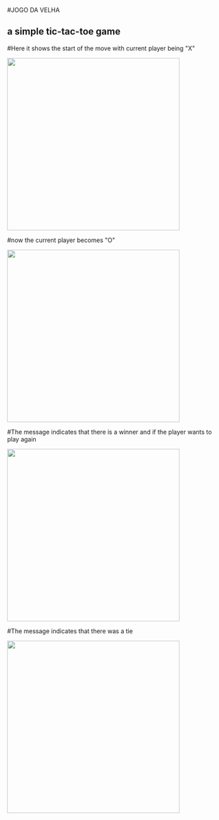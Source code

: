 #JOGO DA VELHA

<h2>a simple tic-tac-toe game</h2>

#Here it shows the start of the move with current player being "X"
<div>
<img align="center" width="400" height="400" src="https://user-images.githubusercontent.com/80134632/233228960-2c3eeb6c-2f4f-4745-bc73-45ecb6c57167.png">
</div>

#now the current player becomes "O"
<div>
<img align="center" width="400" height="400" src="https:https://user-images.githubusercontent.com/80134632/233228968-dccfd531-6d9b-4902-9c50-3537f56e701a.png">
</div>

#The message indicates that there is a winner and if the player wants to play again
<div>
<img align="center" width="400" height="400" src="https://user-images.githubusercontent.com/80134632/233228975-fb9d991d-ab59-452a-89b2-aa35602118b6.png">
</div>

#The message indicates that there was a tie

<div>
<img align="center" width="400" height="400" src="https://user-images.githubusercontent.com/80134632/233228981-a3318193-18f6-415e-8d5a-091db7fc2648.png">
</div>
